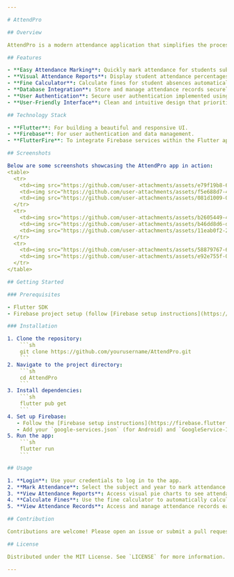 ```yaml
---

# AttendPro

## Overview

AttendPro is a modern attendance application that simplifies the process of marking and managing student attendance. Designed to be intuitive and efficient, AttendPro allows educators to easily mark attendance subject-wise and year-wise. This ensures that attendance records are well-organized and easily accessible, enhancing the overall attendance management experience.

## Features

- **Easy Attendance Marking**: Quickly mark attendance for students subject-wise and year-wise.
- **Visual Attendance Reports**: Display student attendance percentages in a visual pie chart, showing the proportion of present and absent days.
- **Fine Calculator**: Calculate fines for student absences automatically, helping institutions manage attendance policies effectively.
- **Database Integration**: Store and manage attendance records securely in the Firebase database.
- **User Authentication**: Secure user authentication implemented using Firebase, ensuring that only authorized personnel can access and manage attendance records.
- **User-Friendly Interface**: Clean and intuitive design that prioritizes user experience.

## Technology Stack

- **Flutter**: For building a beautiful and responsive UI.
- **Firebase**: For user authentication and data management.
- **FlutterFire**: To integrate Firebase services within the Flutter application.

## Screenshots

Below are some screenshots showcasing the AttendPro app in action:
<table>
  <tr>
    <td><img src="https://github.com/user-attachments/assets/e79f19b8-6944-4b72-8589-a5a029f4f300" width="200"/></td>
    <td><img src="https://github.com/user-attachments/assets/f5e688d7-4b74-4280-8087-933064553007" width="200"/></td>
    <td><img src="https://github.com/user-attachments/assets/081d1009-09ae-48ac-a983-2998d3bdbcc4" width="200"/></td>
  </tr>
  <tr>
    <td><img src="https://github.com/user-attachments/assets/b2605449-4692-45b0-a9fc-302ff822d57b" width="200"/></td>
    <td><img src="https://github.com/user-attachments/assets/b46dd8d6-d0cf-4f67-9aeb-c6bc0f39338f" width="200"/></td>
    <td><img src="https://github.com/user-attachments/assets/11eab0f2-2ce2-4938-a3c6-4f8aff37c666" width="200"/></td>
  </tr>
  <tr>
    <td><img src="https://github.com/user-attachments/assets/58879767-64b9-469c-bc42-94121b5063f8" width="200"/></td>
    <td><img src="https://github.com/user-attachments/assets/e92e755f-025c-47a6-930d-f10799d9e2e5" width="200"/></td>
  </tr>
</table>

## Getting Started

### Prerequisites

- Flutter SDK
- Firebase project setup (follow [Firebase setup instructions](https://firebase.flutter.dev/docs/overview/))

### Installation

1. Clone the repository:
    ```sh
    git clone https://github.com/yourusername/AttendPro.git
    ```
2. Navigate to the project directory:
    ```sh
    cd AttendPro
    ```
3. Install dependencies:
    ```sh
    flutter pub get
    ```
4. Set up Firebase:
   - Follow the [Firebase setup instructions](https://firebase.flutter.dev/docs/overview/) to connect your project to Firebase.
   - Add your `google-services.json` (for Android) and `GoogleService-Info.plist` (for iOS) files to the respective directories.
5. Run the app:
    ```sh
    flutter run
    ```

## Usage

1. **Login**: Use your credentials to log in to the app.
2. **Mark Attendance**: Select the subject and year to mark attendance for students.
3. **View Attendance Reports**: Access visual pie charts to see attendance percentages.
4. **Calculate Fines**: Use the fine calculator to automatically calculate fines for absences.
5. **View Attendance Records**: Access and manage attendance records easily.

## Contribution

Contributions are welcome! Please open an issue or submit a pull request for any improvements or suggestions.

## License

Distributed under the MIT License. See `LICENSE` for more information.

---
```


